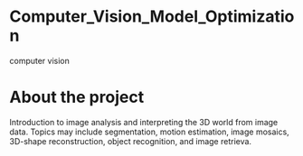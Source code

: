 # Computer_Vision_Model_Optimization
computer vision
# About the project
Introduction to image analysis and interpreting the 3D world from image data. Topics may include segmentation, motion estimation, image mosaics, 3D-shape reconstruction, object recognition, and image retrieva.

